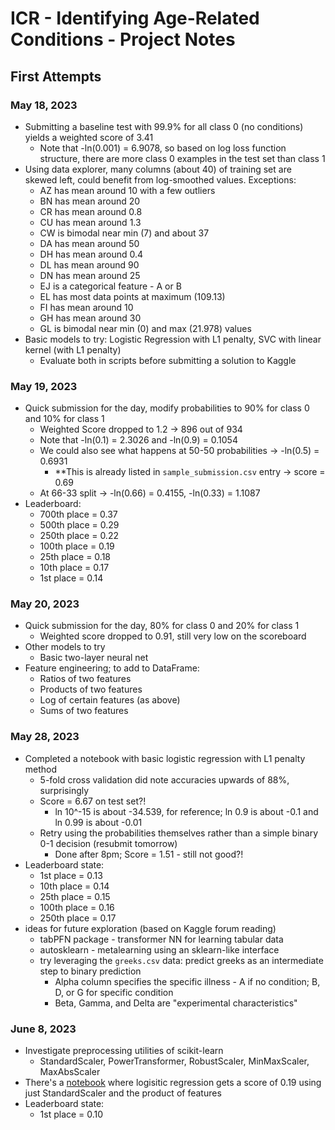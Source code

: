 # ICR - Identifying Age-Related Conditions - Project Notes

## First Attempts

### May 18, 2023

- Submitting a baseline test with 99.9% for all class 0 (no conditions) yields a weighted score of 3.41
  - Note that -ln(0.001) = 6.9078, so based on log loss function structure, there are more class 0 examples in the test set than class 1
- Using data explorer, many columns (about 40) of training set are skewed left, could benefit from log-smoothed values. Exceptions:
  - AZ has mean around 10 with a few outliers
  - BN has mean around 20
  - CR has mean around 0.8
  - CU has mean around 1.3
  - CW is bimodal near min (7) and about 37
  - DA has mean around 50
  - DH has mean around 0.4
  - DL has mean around 90
  - DN has mean around 25
  - EJ is a categorical feature - A or B
  - EL has most data points at maximum (109.13)
  - FI has mean around 10
  - GH has mean around 30
  - GL is bimodal near min (0) and max (21.978) values
- Basic models to try: Logistic Regression with L1 penalty, SVC with linear kernel (with L1 penalty)
  - Evaluate both in scripts before submitting a solution to Kaggle
  
### May 19, 2023
- Quick submission for the day, modify probabilities to 90% for class 0 and 10% for class 1
  - Weighted Score dropped to 1.2 -> 896 out of 934
  - Note that -ln(0.1) = 2.3026 and -ln(0.9) = 0.1054
  - We could also see what happens at 50-50 probabilities -> -ln(0.5) = 0.6931
    - **This is already listed in `sample_submission.csv` entry -> score = 0.69
  - At 66-33 split -> -ln(0.66) = 0.4155, -ln(0.33) = 1.1087
 - Leaderboard: 
   - 700th place = 0.37
   - 500th place = 0.29
   - 250th place = 0.22
   - 100th place = 0.19
   - 25th place = 0.18
   - 10th place = 0.17
   - 1st place = 0.14

### May 20, 2023
- Quick submission for the day, 80% for class 0 and 20% for class 1
  - Weighted score dropped to 0.91, still very low on the scoreboard
- Other models to try
  - Basic two-layer neural net
- Feature engineering; to add to DataFrame:
  - Ratios of two features
  - Products of two features
  - Log of certain features (as above)
  - Sums of two features

### May 28, 2023
- Completed a notebook with basic logistic regression with L1 penalty method
  - 5-fold cross validation did note accuracies upwards of 88%, surprisingly
  - Score = 6.67 on test set?!
    - ln 10^-15 is about -34.539, for reference; ln 0.9 is about -0.1 and ln 0.99 is about -0.01
  - Retry using the probabilities themselves rather than a simple binary 0-1 decision (resubmit tomorrow)
    - Done after 8pm; Score = 1.51 - still not good?!
- Leaderboard state:
  - 1st place = 0.13
  - 10th place = 0.14
  - 25th place = 0.15
  - 100th place = 0.16
  - 250th place = 0.17
- ideas for future exploration (based on Kaggle forum reading)
  - tabPFN package - transformer NN for learning tabular data
  - autosklearn - metalearning using an sklearn-like interface
  - try leveraging the `greeks.csv` data: predict greeks as an intermediate step to binary prediction
    - Alpha column specifies the specific illness - A if no condition; B, D, or G for specific condition
    - Beta, Gamma, and Delta are "experimental characteristics"

### June 8, 2023
- Investigate preprocessing utilities of scikit-learn
  - StandardScaler, PowerTransformer, RobustScaler, MinMaxScaler, MaxAbsScaler
- There's a [notebook](https://www.kaggle.com/code/shashanknecrothapa/icr-classification-logistic-regression) where logisitic regression gets a score of 0.19 using just StandardScaler and the product of features
- Leaderboard state:
  - 1st place = 0.10

